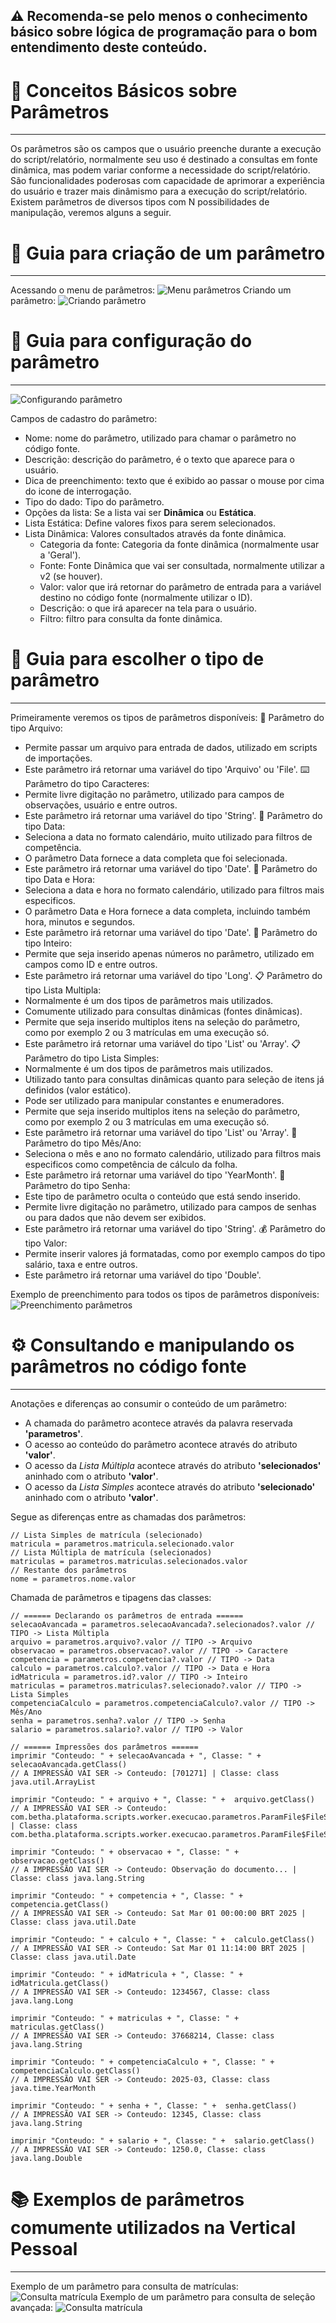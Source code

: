 ## ⚠️ Recomenda-se pelo menos o conhecimento básico sobre lógica de programação para o bom entendimento deste conteúdo.
# 📌 Conceitos Básicos sobre Parâmetros
---
Os parâmetros são os campos que o usuário preenche durante a execução do script/relatório, normalmente seu uso é destinado a consultas em fonte dinâmica, mas podem variar conforme a necessidade do script/relatório. São funcionalidades poderosas com capacidade de aprimorar a experiência do usuário e trazer mais dinâmismo para a execução do script/relatório.
Existem parâmetros de diversos tipos com N possibilidades de manipulação, veremos alguns a seguir.

# 📝 Guia para criação de um parâmetro
---
Acessando o menu de parâmetros:
![Menu parâmetros](screenshots/Screenshot_4.png)
Criando um parâmetro:
![Criando parâmetro](screenshots/Screenshot_1.png)

# 📝 Guia para configuração do parâmetro
---
![Configurando parâmetro](screenshots/Screenshot_7.png)

Campos de cadastro do parâmetro:
- Nome: nome do parâmetro, utilizado para chamar o parâmetro no código fonte.
- Descrição: descrição do parâmetro, é o texto que aparece para o usuário.
- Dica de preenchimento: texto que é exibido ao passar o mouse por cima do icone de interrogação.
- Tipo do dado: Tipo do parâmetro.
- Opções da lista: Se a lista vai ser **Dinâmica** ou **Estática**.
- Lista Estática: Define valores fixos para serem selecionados.
- Lista Dinâmica: Valores consultados através da fonte dinâmica.
    - Categoria da fonte: Categoria da fonte dinâmica (normalmente usar a 'Geral').
    - Fonte: Fonte Dinâmica que vai ser consultada, normalmente utilizar a v2 (se houver).
    - Valor: valor que irá retornar do parâmetro de entrada para a variável destino no código fonte (normalmente utilizar o ID).
    - Descrição: o que irá aparecer na tela para o usuário.
    - Filtro: filtro para consulta da fonte dinâmica.

# 📝 Guia para escolher o tipo de parâmetro
---
Primeiramente veremos os tipos de parâmetros disponíveis:
📂 Parâmetro do tipo Arquivo:
- Permite passar um arquivo para entrada de dados, utilizado em scripts de importações.
- Este parâmetro irá retornar uma variável do tipo 'Arquivo' ou 'File'.
⌨️ Parâmetro do tipo Caracteres:
- Permite livre digitação no parâmetro, utilizado para campos de observações, usuário e entre outros.
- Este parâmetro irá retornar uma variável do tipo 'String'.
📅 Parâmetro do tipo Data:
- Seleciona a data no formato calendário, muito utilizado para filtros de competência.
- O parâmetro Data fornece a data completa que foi selecionada.
- Este parâmetro irá retornar uma variável do tipo 'Date'.
📅 Parâmetro do tipo Data e Hora:
- Seleciona a data e hora no formato calendário, utilizado para filtros mais especificos.
- O parâmetro Data e Hora fornece a data completa, incluindo também hora, minutos e segundos.
- Este parâmetro irá retornar uma variável do tipo 'Date'.
🔢 Parâmetro do tipo Inteiro:
- Permite que seja inserido apenas números no parâmetro, utilizado em campos como ID e entre outros.
- Este parâmetro irá retornar uma variável do tipo 'Long'.
📋 Parâmetro do tipo Lista Multipla:
- Normalmente é um dos tipos de parâmetros mais utilizados.
- Comumente utilizado para consultas dinâmicas (fontes dinâmicas).
- Permite que seja inserido multiplos itens na seleção do parâmetro, como por exemplo 2 ou 3 matrículas em uma execução só.
- Este parâmetro irá retornar uma variável do tipo 'List' ou 'Array'.
📋 Parâmetro do tipo Lista Simples:     
- Normalmente é um dos tipos de parâmetros mais utilizados.
- Utilizado tanto para consultas dinâmicas quanto para seleção de itens já definidos (valor estático).
- Pode ser utilizado para manipular constantes e enumeradores.
- Permite que seja inserido multiplos itens na seleção do parâmetro, como por exemplo 2 ou 3 matrículas em uma execução só.
- Este parâmetro irá retornar uma variável do tipo 'List' ou 'Array'.
📅 Parâmetro do tipo Mês/Ano:
- Seleciona o mês e ano no formato calendário, utilizado para filtros mais especificos como competência de cálculo da folha.
- Este parâmetro irá retornar uma variável do tipo 'YearMonth'.
🔑 Parâmetro do tipo Senha:
- Este tipo de parâmetro oculta o conteúdo que está sendo inserido.
- Permite livre digitação no parâmetro, utilizado para campos de senhas ou para dados que não devem ser exibidos.
- Este parâmetro irá retornar uma variável do tipo 'String'.
💰 Parâmetro do tipo Valor:
- Permite inserir valores já formatadas, como por exemplo campos do tipo salário, taxa e entre outros.
- Este parâmetro irá retornar uma variável do tipo 'Double'.

Exemplo de preenchimento para todos os tipos de parâmetros disponíveis:
![Preenchimento parâmetros](screenshots/Screenshot_5.png)

# ⚙️ Consultando e manipulando os parâmetros no código fonte
---
Anotações e diferenças ao consumir o conteúdo de um parâmetro:
- A chamada do parâmetro acontece através da palavra reservada **'parametros'**.
- O acesso ao conteúdo do parâmetro acontece através do atributo **'valor'**.
- O acesso da *Lista Múltipla* acontece através do atributo **'selecionados'** aninhado com o atributo **'valor'**.
- O acesso da *Lista Simples* acontece através do atributo **'selecionado'** aninhado com o atributo **'valor'**.

Segue as diferenças entre as chamadas dos parâmetros:
```
// Lista Simples de matrícula (selecionado)
matricula = parametros.matricula.selecionado.valor
// Lista Múltipla de matrícula (selecionados)
matriculas = parametros.matriculas.selecionados.valor
// Restante dos parâmetros
nome = parametros.nome.valor
``` 

Chamada de parâmetros e tipagens das classes:
```
// ====== Declarando os parâmetros de entrada ======
selecaoAvancada = parametros.selecaoAvancada?.selecionados?.valor // TIPO -> Lista Múltipla
arquivo = parametros.arquivo?.valor // TIPO -> Arquivo
observacao = parametros.observacao?.valor // TIPO -> Caractere
competencia = parametros.competencia?.valor // TIPO -> Data
calculo = parametros.calculo?.valor // TIPO -> Data e Hora
idMatricula = parametros.id?.valor // TIPO -> Inteiro
matriculas = parametros.matriculas?.selecionado?.valor // TIPO -> Lista Simples
competenciaCalculo = parametros.competenciaCalculo?.valor // TIPO -> Mês/Ano
senha = parametros.senha?.valor // TIPO -> Senha
salario = parametros.salario?.valor // TIPO -> Valor

// ====== Impressões dos parâmetros ======
imprimir "Conteudo: " + selecaoAvancada + ", Classe: " + selecaoAvancada.getClass()
// A IMPRESSÃO VAI SER -> Conteudo: [701271] | Classe: class java.util.ArrayList

imprimir "Conteudo: " + arquivo + ", Classe: " +  arquivo.getClass()
// A IMPRESSÃO VAI SER -> Conteudo: com.betha.plataforma.scripts.worker.execucao.parametros.ParamFile$FileSourceImpl@3e1af457 | Classe: class com.betha.plataforma.scripts.worker.execucao.parametros.ParamFile$FileSourceImpl

imprimir "Conteudo: " + observacao + ", Classe: " +  observacao.getClass()
// A IMPRESSÃO VAI SER -> Conteudo: Observação do documento... | Classe: class java.lang.String

imprimir "Conteudo: " + competencia + ", Classe: " +  competencia.getClass()
// A IMPRESSÃO VAI SER -> Conteudo: Sat Mar 01 00:00:00 BRT 2025 | Classe: class java.util.Date 

imprimir "Conteudo: " + calculo + ", Classe: " +  calculo.getClass()
// A IMPRESSÃO VAI SER -> Conteudo: Sat Mar 01 11:14:00 BRT 2025 | Classe: class java.util.Date

imprimir "Conteudo: " + idMatricula + ", Classe: " +  idMatricula.getClass()
// A IMPRESSÃO VAI SER -> Conteudo: 1234567, Classe: class java.lang.Long

imprimir "Conteudo: " + matriculas + ", Classe: " +  matriculas.getClass()
// A IMPRESSÃO VAI SER -> Conteudo: 37668214, Classe: class java.lang.String

imprimir "Conteudo: " + competenciaCalculo + ", Classe: " +  competenciaCalculo.getClass()
// A IMPRESSÃO VAI SER -> Conteudo: 2025-03, Classe: class java.time.YearMonth

imprimir "Conteudo: " + senha + ", Classe: " +  senha.getClass()
// A IMPRESSÃO VAI SER -> Conteudo: 12345, Classe: class java.lang.String

imprimir "Conteudo: " + salario + ", Classe: " +  salario.getClass()
// A IMPRESSÃO VAI SER -> Conteudo: 1250.0, Classe: class java.lang.Double
``` 

# 📚 Exemplos de parâmetros comumente utilizados na Vertical Pessoal
---
Exemplo de um parâmetro para consulta de matrículas:
![Consulta matrícula](screenshots/Screenshot_2.png)
Exemplo de um parâmetro para consulta de seleção avançada:
![Consulta matrícula](screenshots/Screenshot_3.png)

